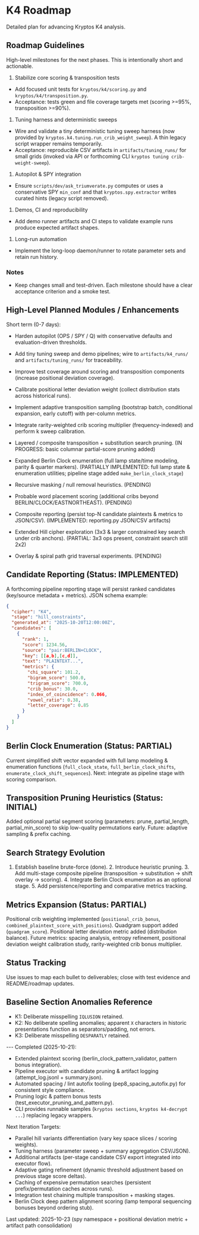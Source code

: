 # K4 Roadmap

Detailed plan for advancing Kryptos K4 analysis.

## Roadmap Guidelines


High-level milestones for the next phases. This is intentionally short and actionable.

1. Stabilize core scoring & transposition tests

- Add focused unit tests for `kryptos/k4/scoring.py` and `kryptos/k4/transposition.py`.
- Acceptance: tests green and file coverage targets met (scoring >=95%, transposition >=90%).

1. Tuning harness and deterministic sweeps

- Wire and validate a tiny deterministic tuning sweep harness (now provided by
`kryptos.k4.tuning.run_crib_weight_sweep`). A thin legacy script wrapper remains temporarily.
- Acceptance: reproducible CSV artifacts in `artifacts/tuning_runs/` for small grids (invoked via
API or forthcoming CLI `kryptos tuning crib-weight-sweep`).

1. Autopilot & SPY integration

- Ensure `scripts/dev/ask_triumverate.py` computes or uses a conservative SPY `min_conf` and that
`kryptos.spy.extractor` writes curated hints (legacy script removed).

1. Demos, CI and reproducibility

- Add demo runner artifacts and CI steps to validate example runs produce expected artifact shapes.

1. Long-run automation

- Implement the long-loop daemon/runner to rotate parameter sets and retain run history.

### Notes

- Keep changes small and test-driven. Each milestone should have a clear acceptance criterion and a
smoke test.

## High-Level Planned Modules / Enhancements

Short term (0-7 days):
- Harden autopilot (OPS / SPY / Q) with conservative defaults and evaluation-driven thresholds.
- Add tiny tuning sweep and demo pipelines; wire to `artifacts/k4_runs/` and
`artifacts/tuning_runs/` for traceability.
- Improve test coverage around scoring and transposition components (increase positional deviation
coverage).
- Calibrate positional letter deviation weight (collect distribution stats across historical runs).
- Implement adaptive transposition sampling (bootstrap batch, conditional expansion, early cutoff)
with per-column metrics.
- Integrate rarity-weighted crib scoring multiplier (frequency-indexed) and perform k sweep
calibration.

- Layered / composite transposition + substitution search pruning. (IN PROGRESS: basic columnar
partial-score pruning added)
- Expanded Berlin Clock enumeration (full lamp state/time modeling, parity & quarter markers).
(PARTIALLY IMPLEMENTED: full lamp state & enumeration utilities; pipeline stage added
`make_berlin_clock_stage`)
- Recursive masking / null removal heuristics. (PENDING)
- Probable word placement scoring (additional cribs beyond BERLIN/CLOCK/EASTNORTHEAST). (PENDING)
- Composite reporting (persist top-N candidate plaintexts & metrics to JSON/CSV). (IMPLEMENTED:
reporting.py JSON/CSV artifacts)
- Extended Hill cipher exploration (3x3 & larger constrained key search under crib anchors).
(PARTIAL: 3x3 ops present, constraint search still 2x2)
- Overlay & spiral path grid traversal experiments. (PENDING)

## Candidate Reporting (Status: IMPLEMENTED)

A forthcoming pipeline reporting stage will persist ranked candidates (key/source metadata +
metrics). JSON schema example:

```json
{
  "cipher": "K4",
  "stage": "hill_constraints",
  "generated_at": "2025-10-20T12:00:00Z",
  "candidates": [
    {
      "rank": 1,
      "score": 1234.56,
      "source": "pair:BERLIN+CLOCK",
      "key": [[a,b],[c,d]],
      "text": "PLAINTEXT...",
      "metrics": {
        "chi_square": 101.2,
        "bigram_score": 500.0,
        "trigram_score": 700.0,
        "crib_bonus": 30.0,
        "index_of_coincidence": 0.066,
        "vowel_ratio": 0.38,
        "letter_coverage": 0.85
      }
    }
  ]
}
```

## Berlin Clock Enumeration (Status: PARTIAL)

Current simplified shift vector expanded with full lamp modeling & enumeration functions
(`full_clock_state`, `full_berlin_clock_shifts`, `enumerate_clock_shift_sequences`). Next: integrate
as pipeline stage with scoring comparison.

## Transposition Pruning Heuristics (Status: INITIAL)

Added optional partial segment scoring (parameters: prune, partial_length, partial_min_score) to
skip low-quality permutations early. Future: adaptive sampling & prefix caching.

## Search Strategy Evolution

1. Establish baseline brute-force (done). 2. Introduce heuristic pruning. 3. Add multi-stage
composite pipeline (transposition → substitution → shift overlay → scoring). 4. Integrate Berlin
Clock enumeration as an optional stage. 5. Add persistence/reporting and comparative metrics
tracking.

## Metrics Expansion (Status: PARTIAL)

Positional crib weighting implemented (`positional_crib_bonus`,
`combined_plaintext_score_with_positions`). Quadgram support added (`quadgram_score`). Positional
letter deviation metric added (distribution balance). Future metrics: spacing analysis, entropy
refinement, positional deviation weight calibration study, rarity-weighted crib bonus multiplier.

## Status Tracking

Use issues to map each bullet to deliverables; close with test evidence and README/roadmap updates.

## Baseline Section Anomalies Reference

- K1: Deliberate misspelling `IQLUSION` retained.
- K2: No deliberate spelling anomalies; apparent `X` characters in historic presentations function
as separators/padding, not errors.
- K3: Deliberate misspelling `DESPARATLY` retained.

--- Completed (2025-10-21):

- Extended plaintext scoring (berlin_clock_pattern_validator, pattern bonus integration).
- Pipeline executor with candidate pruning & artifact logging (attempt_log.jsonl + summary.json).
- Automated spacing / lint autofix tooling (pep8_spacing_autofix.py) for consistent style
compliance.
- Pruning logic & pattern bonus tests (test_executor_pruning_and_pattern.py).
- CLI provides runnable samples (`kryptos sections`, `kryptos k4-decrypt ...`) replacing legacy
wrappers.

Next Iteration Targets:

- Parallel hill variants differentiation (vary key space slices / scoring weights).
- Tuning harness (parameter sweep + summary aggregation CSV/JSON).
- Additional artifacts (per-stage candidate CSV export integrated into executor flow).
- Adaptive gating refinement (dynamic threshold adjustment based on previous stage score deltas).
- Caching of expensive permutation searches (persistent prefix/permutation caches across runs).
- Integration test chaining multiple transposition + masking stages.
- Berlin Clock deep pattern alignment scoring (lamp temporal sequencing bonuses beyond ordering
stub).

Last updated: 2025-10-23 (spy namespace + positional deviation metric + artifact path consolidation)
